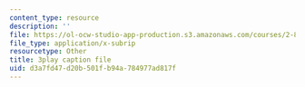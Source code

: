 ```yaml
---
content_type: resource
description: ''
file: https://ol-ocw-studio-app-production.s3.amazonaws.com/courses/2-830j-control-of-manufacturing-processes-sma-6303-spring-2008/d3a7fd47d20b501fb94a784977ad817f_turMcLH-o_o.vtt
file_type: application/x-subrip
resourcetype: Other
title: 3play caption file
uid: d3a7fd47-d20b-501f-b94a-784977ad817f
---
```

